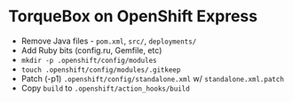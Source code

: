 # TorqueBox on OpenShift Express

* Remove Java files - `pom.xml`, `src/`, `deployments/`
* Add Ruby bits (config.ru, Gemfile, etc)
* `mkdir -p .openshift/config/modules`
* `touch .openshift/config/modules/.gitkeep`
* Patch (-p1) `.openshift/config/standalone.xml` w/ `standalone.xml.patch`
* Copy `build` to `.openshift/action_hooks/build`
